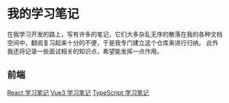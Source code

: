 # 我的学习笔记

在我学习开发的路上，写有许多的笔记，它们大多杂乱无序的散落在我的各种文档空间中，翻阅复习起来十分的不便，于是我专门建立这个仓库来进行归纳。
此外我还将记录一些面试相关的知识点，希望能发挥一点作用。

## 前端

[React 学习笔记](React/README.md)
[Vue3 学习笔记](Vue/Vue3.md)
[TypeScript 学习笔记](TypeScript/README.md)
